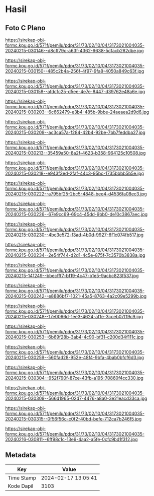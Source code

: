 # Hasil

## Foto C Plano

https://sirekap-obj-formc.kpu.go.id/571f/pemilu/pdpr/31/73/02/10/04/3173021004035-20240215-030146--d8cff79c-a63f-4362-9638-5c1acb282dbe.jpg

https://sirekap-obj-formc.kpu.go.id/571f/pemilu/pdpr/31/73/02/10/04/3173021004035-20240215-030150--485c2b4a-256f-4f97-9fa8-4050a849c63f.jpg

https://sirekap-obj-formc.kpu.go.id/571f/pemilu/pdpr/31/73/02/10/04/3173021004035-20240215-030158--afdc1c25-d5ee-4e7e-8447-d39762e48a6e.jpg

https://sirekap-obj-formc.kpu.go.id/571f/pemilu/pdpr/31/73/02/10/04/3173021004035-20240215-030203--6c662479-e3b4-485b-9bbe-24aeaea2d9d6.jpg

https://sirekap-obj-formc.kpu.go.id/571f/pemilu/pdpr/31/73/02/10/04/3173021004035-20240215-030209--ac3ca57a-f284-42b4-92be-7bb7feddba27.jpg

https://sirekap-obj-formc.kpu.go.id/571f/pemilu/pdpr/31/73/02/10/04/3173021004035-20240215-030213--35459a50-8a2f-4623-b358-964125c10508.jpg

https://sirekap-obj-formc.kpu.go.id/571f/pemilu/pdpr/31/73/02/10/04/3173021004035-20240215-030218--e943f3ed-2faf-44c3-95bc-1735bbbb5b5e.jpg

https://sirekap-obj-formc.kpu.go.id/571f/pemilu/pdpr/31/73/02/10/04/3173021004035-20240215-030222--a795bf25-2bc5-4848-bee4-d4536fa08ec3.jpg

https://sirekap-obj-formc.kpu.go.id/571f/pemilu/pdpr/31/73/02/10/04/3173021004035-20240215-030226--67e9cc69-69c4-45dd-9bb0-de10c3867aec.jpg

https://sirekap-obj-formc.kpu.go.id/571f/pemilu/pdpr/31/73/02/10/04/3173021004035-20240215-030230--4bc3e572-f3ad-4b0d-9927-6f1c074fb517.jpg

https://sirekap-obj-formc.kpu.go.id/571f/pemilu/pdpr/31/73/02/10/04/3173021004035-20240215-030234--2e54f744-d2d1-4c5e-875f-7c3570b3838a.jpg

https://sirekap-obj-formc.kpu.go.id/571f/pemilu/pdpr/31/73/02/10/04/3173021004035-20240215-141249--bbecfff7-bf19-4c47-b1e5-9acbc823f537.jpg

https://sirekap-obj-formc.kpu.go.id/571f/pemilu/pdpr/31/73/02/10/04/3173021004035-20240215-030242--e8886bf7-1021-45a5-8763-4a2c09e5299b.jpg

https://sirekap-obj-formc.kpu.go.id/571f/pemilu/pdpr/31/73/02/10/04/3173021004035-20240215-030248--17e0066d-1ee3-4624-af1e-3cceb07f19c9.jpg

https://sirekap-obj-formc.kpu.go.id/571f/pemilu/pdpr/31/73/02/10/04/3173021004035-20240215-030253--6b69f28b-3ab4-4c90-bf31-c200d34f111c.jpg

https://sirekap-obj-formc.kpu.go.id/571f/pemilu/pdpr/31/73/02/10/04/3173021004035-20240215-030259--560fad28-952e-48f4-9bfa-4bab0bfcf6d3.jpg

https://sirekap-obj-formc.kpu.go.id/571f/pemilu/pdpr/31/73/02/10/04/3173021004035-20240215-030304--952f790f-87ce-43fb-a195-70860f4cc330.jpg

https://sirekap-obj-formc.kpu.go.id/571f/pemilu/pdpr/31/73/02/10/04/3173021004035-20240215-030309--566d1965-02d7-4476-a8a0-3e21eacd33ca.jpg

https://sirekap-obj-formc.kpu.go.id/571f/pemilu/pdpr/31/73/02/10/04/3173021004035-20240215-030315--0f56f56c-c0f2-40bd-befe-712ca7b246f5.jpg

https://sirekap-obj-formc.kpu.go.id/571f/pemilu/pdpr/31/73/02/10/04/3173021004035-20240216-030811--6ff98c1c-13e9-4aa2-a5fe-0cfc9bd1f312.jpg


## Metadata

| Key        | Value               |
| ---------- | ------------------- |
| Time Stamp | 2024-02-17 13:05:41 |
| Kode Dapil | 3103                |



